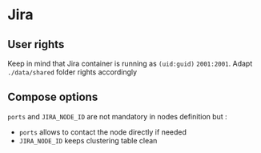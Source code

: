 # Jira

## User rights
Keep in mind that Jira container is running as `(uid:guid)` `2001:2001`. 
Adapt `./data/shared` folder rights accordingly

## Compose options
`ports` and `JIRA_NODE_ID` are not mandatory in nodes definition but :
* `ports` allows to contact the node directly if needed
* `JIRA_NODE_ID` keeps clustering table clean 
